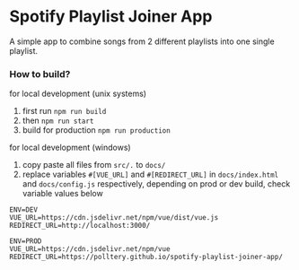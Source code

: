 # Spotify Playlist Joiner App

A simple app to combine songs from 2 different playlists into one single playlist.

### How to build?

for local development (unix systems)
1. first run `npm run build`
2. then `npm run start`
3. build for production `npm run production`

for local development (windows)
1. copy paste all files from `src/.` to `docs/`
2. replace variables `#[VUE_URL]` and `#[REDIRECT_URL]` in `docs/index.html` and `docs/config.js` respectively, depending on prod or dev build, check variable values below
```
ENV=DEV
VUE_URL=https://cdn.jsdelivr.net/npm/vue/dist/vue.js
REDIRECT_URL=http://localhost:3000/

ENV=PROD
VUE_URL=https://cdn.jsdelivr.net/npm/vue
REDIRECT_URL=https://polltery.github.io/spotify-playlist-joiner-app/
```